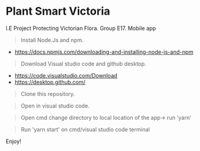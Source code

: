 # Plant Smart Victoria
I.E Project Protecting Victorian Flora. Group E17. Mobile app 


> Install Node.Js and npm.
- https://docs.npmjs.com/downloading-and-installing-node-js-and-npm

> Download Visual studio code and github desktop.
-  https://code.visualstudio.com/Download
-  https://desktop.github.com/

> Clone this repository.

> Open in visual studio code.

> Open cmd change directory to local location of the app-> run 'yarn'

> Run 'yarn start' on cmd/visual studio code terminal

Enjoy!
